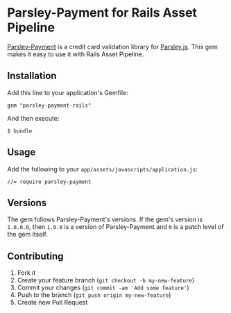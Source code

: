 # Parsley-Payment for Rails Asset Pipeline

[Parsley-Payment](https://github.com/cmer/parsley-payment) is a credit card validation library for [Parsley.js](http://parsleyjs.org/). This gem makes it easy to use it with Rails Asset Pipeline.

## Installation

Add this line to your application's Gemfile:

    gem "parsley-payment-rails"

And then execute:

    $ bundle

## Usage

Add the following to your `app/assets/javascripts/application.js`:

    //= require parsley-payment

## Versions

The gem follows Parsley-Payment's versions. If the gem's version is `1.0.0.0`, then `1.0.0` is a version of Parsley-Payment and `0`
is a patch level of the gem itself.

## Contributing

1. Fork it
2. Create your feature branch (`git checkout -b my-new-feature`)
3. Commit your changes (`git commit -am 'Add some feature'`)
4. Push to the branch (`git push origin my-new-feature`)
5. Create new Pull Request
